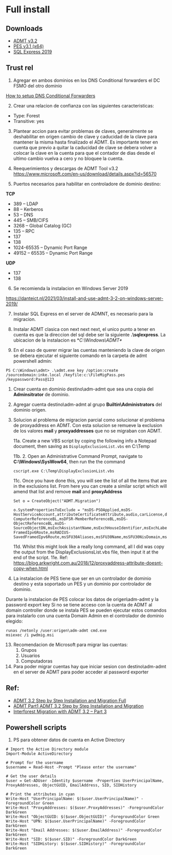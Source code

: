 # Full install

## Downloads

- [ADMT v3.2](https://www.microsoft.com/en-us/download/details.aspx?id=56570)
- [PES v3.1 (x64)](https://www.microsoft.com/en-us/download/details.aspx?id=1838)
- [SQL Express 2019](https://www.microsoft.com/en-us/download/details.aspx?id=101064)

## Trust rel
1. Agregar en ambos dominios en los DNS Conditional forwarders el DC FSMO del otro dominio

[How to setup DNS Conditional Forwarders](https://www.youtube.com/watch?v=kOc4P59SIEU)

2. Crear una relacion de confianza con las siguientes caracteristicas:
- Type: Forest
- Transitive: yes 

3. Plantear accion para evitar problemas de claves, generalmente se deshabilitar en origen cambio de clave y caducidad de la clave para mantener la misma hasta finalizado el ADMT.
Es importante tener en cuenta que previo a quitar la caducidad de clave se debera volver a colocar la clave en la cuenta para que el contador de dias desde el ultimo cambio vuelva a cero y no bloquee la cuenta.

4. Reequerimientos y descargas de ADMT Tool v3.2
https://www.microsoft.com/en-us/download/details.aspx?id=56570

5. Puertos necesarios para habilitar en controladore de dominio destino:

**TCP**
- 389 – LDAP
- 88 – Kerberos
- 53 – DNS
- 445 – SMB/CIFS
- 3268 – Global Catalog (GC)
- 135 – RPC
- 137
- 138
- 1024-65535 – Dynamic Port Range
- 49152 – 65535 – Dynamic Port Range

**UDP**
- 137
- 138

6. Se recomienda la instalacion en Windows Server 2019

https://danteict.nl/2021/03/install-and-use-admt-3-2-on-windows-server-2019/

7. Instalar SQL Express en el server de ADMNT, es necesario para la migracion.

8. Instalar ADMT clasica con next next next, el unico punto a tener en cuenta es que la direccion del sql debe ser la siguiente **.\sqlexpress**.
   La ubicacion de la instalacion es **C:\Windows\ADMT\**

9. En el caso de querer migrar las cuentas manteniendo la clave de origen se debera ejecutar el siguiente comando en la carpeta de admt powershell admin:
```
PS C:\Windows\admt> .\admt.exe key /option:create /sourcedomain:inke.local /keyfile:c:\FileMigPass.pes /keypassword:Pass@123
```

1. Crear cuenta en dominio destino\adm-admt que sea una copia del **Adminsitrator** de dominio.
2.  Agregar cuenta destino\adm-admt al grupo **Builtin\Administrators** del dominio origen.
3.  Solucion al problema de migracion parcial como solucionar el problema de proxyaddress en ADMT. Con esta solucion se remueve la exclusion de los valores **mail** y **proxyaddresses** que no se migraban con ADMT.

    11a. Create a new VBS script by coping the following info a Notepad document, then saving as ```DisplayExclusionList.vbs``` en C:\Temp

    11b. 2. Open an Administrative Command Prompt, navigate to **C:\Windows\SysWow64**, then run the the command
    ```
    cscript.exe C:\Temp\DisplayExclusionList.vbs
    ```
    11c. Once you have done this, you will see the list of all the items that are in the exclusions list.  From here you can create a similar script which will amend that list and remove **mail** and **proxyAddress**
    ```
    Set o = CreateObject("ADMT.Migration")
    
    o.SystemPropertiesToExclude = "msDS-PSOApplied,msDS-HostServiceAccount,attributeCertificateAttribute,audio,carLicense,departmentNumber,employeeNumber,employeeType,gecos,gidNumber,homePostalAddress,houseIdentifier,ipHostNumber,jpegPhoto,labeledURI,loginShell,memberUid,msDFSR-ComputerReferenceBL,msDFSR-MemberReferenceBL,msDS-ObjectReferenceBL,msDS-SourceObjectDN,msExchAssistantName,msExchHouseIdentifier,msExchLabeledURI,msRADIUS-FramedIpv6Route,msRADIUS-SavedFramedIpv6Route,msSFU30Aliases,msSFU30Name,msSFU30NisDomain,msSFU30PosixMember,msSFU30PosixMemberOf,networkAddress,nisMapName,otherMailbox,photo,preferredLanguage,registeredAddress,roomNumber,secretary,shadowExpire,shadowFlag,shadowInactive,shadowLastChange,shadowMax,shadowMin,shadowWarning,textEncodedORAddress,uid,uidNumber,unixHomeDirectory,unixUserPassword,userPKCS12,userSMIMECertificate,x500uniqueIdentifier"
    ```
    11d. Whilst this might look like a really long command, all I did was copy the output from the DisplayExclusionsList.vbs file, then input it at the end of the script.
    11e. Ref: https://blog.arkwright.com.au/2018/12/proxyaddress-attribute-doesnt-copy-when.html

4.  La instalacion de PES tiene que ser en un controlador de dominio destino y esta soportado un PES y un dominio por controlador de dominio.

Durante la instalacion de PES colocar los datos de origen\adm-admt y la password export key
Si no se tiene acceso con la cuenta de ADMT al domain controller donde se instala PES se pueden ejecutar estos comandos para instalarlo con una cuenta Domain Admin en el controlador de dominio elegido:
```
runas /netonly /user:origen\adm-admt cmd.exe
msiexec /i pwdmig.msi
```
13. Recomendacion de Microsoft para migrar las cuentas:
    1. Grupos
    2. Usuarios
    3. Computadoras
14. Para poder migrar cuentas hay que iniciar sesion con destino\adm-admt en el server de ADMT para poder acceder al password exporter

## Ref:
- [ADMT 3.2 Step by Step Installation and Migration Full](https://www.youtube.com/watch?time_continue=1892&v=wXsLjzpb9ZA&embeds_referring_euri=https%3A%2F%2Fvschamarti.wordpress.com%2F&source_ve_path=MTM5MTE3LDIzODUx&feature=emb_title)
- [ADMT Part1 ADMT 3.2 Step by Step Installation and Migration
](https://www.youtube.com/watch?time_continue=1892&v=wXsLjzpb9ZA&embeds_referring_euri=https%3A%2F%2Fvschamarti.wordpress.com%2F&source_ve_path=MTM5MTE3LDIzODUx&feature=emb_title)
- [Interforest Migration with ADMT 3.2 – Part 3
](https://mcselles.wordpress.com/2016/02/22/interforest-migration-with-admt-3-2-part-3/)

## Powershell scripts

1. PS para obtener datos de cuenta en Active Directory
```
# Import the Active Directory module
Import-Module ActiveDirectory

# Prompt for the username
$username = Read-Host -Prompt "Please enter the username"

# Get the user details
$user = Get-ADUser -Identity $username -Properties UserPrincipalName, ProxyAddresses, ObjectGUID, EmailAddress, SID, SIDHistory

# Print the attributes in cyan
Write-Host "UserPrincipalName: $($user.UserPrincipalName)" -ForegroundColor Green
Write-Host "ProxyAddresses: $($user.ProxyAddresses)" -ForegroundColor DarkGreen
Write-Host "ObjectGUID: $($user.ObjectGUID)" -ForegroundColor Green
Write-Host "UPN: $($user.UserPrincipalName)" -ForegroundColor DarkGreen
Write-Host "Email Addresses: $($user.EmailAddress)" -ForegroundColor DarkGreen
Write-Host "SID: $($user.SID)" -ForegroundColor DarkGreen
Write-Host "SIDHistory: $($user.SIDHistory)" -ForegroundColor DarkGreen
```